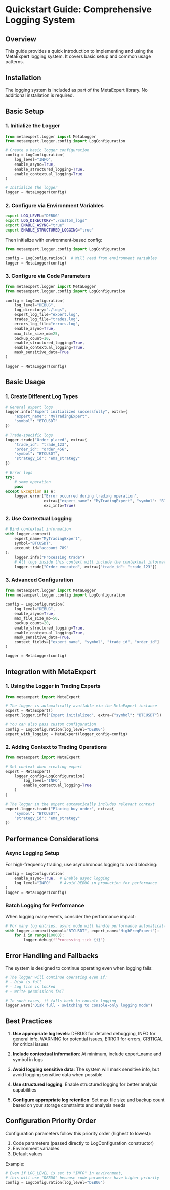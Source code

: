 # Quickstart Guide: Comprehensive Logging System

## Overview

This guide provides a quick introduction to implementing and using the MetaExpert logging system. It covers basic setup and common usage patterns.

## Installation

The logging system is included as part of the MetaExpert library. No additional installation is required.

## Basic Setup

### 1. Initialize the Logger

```python
from metaexpert.logger import MetaLogger
from metaexpert.logger.config import LogConfiguration

# Create a basic logger configuration
config = LogConfiguration(
    log_level="INFO",
    enable_async=True,
    enable_structured_logging=True,
    enable_contextual_logging=True
)

# Initialize the logger
logger = MetaLogger(config)
```

### 2. Configure via Environment Variables

```bash
export LOG_LEVEL="DEBUG"
export LOG_DIRECTORY="./custom_logs"
export ENABLE_ASYNC="true"
export ENABLE_STRUCTURED_LOGGING="true"
```

Then initialize with environment-based config:

```python
from metaexpert.logger.config import LogConfiguration

config = LogConfiguration()  # Will read from environment variables
logger = MetaLogger(config)
```

### 3. Configure via Code Parameters

```python
from metaexpert.logger import MetaLogger
from metaexpert.logger.config import LogConfiguration

config = LogConfiguration(
    log_level="DEBUG",
    log_directory="./logs",
    expert_log_file="expert.log",
    trades_log_file="trades.log",
    errors_log_file="errors.log",
    enable_async=True,
    max_file_size_mb=25,
    backup_count=10,
    enable_structured_logging=True,
    enable_contextual_logging=True,
    mask_sensitive_data=True
)

logger = MetaLogger(config)
```

## Basic Usage

### 1. Create Different Log Types

```python
# General expert logs
logger.info("Expert initialized successfully", extra={
    "expert_name": "MyTradingExpert",
    "symbol": "BTCUSDT"
})

# Trade-specific logs
logger.trade("Order placed", extra={
    "trade_id": "trade_123",
    "order_id": "order_456",
    "symbol": "BTCUSDT",
    "strategy_id": "ema_strategy"
})

# Error logs
try:
    # some operation
    pass
except Exception as e:
    logger.error("Error occurred during trading operation", 
                 extra={"expert_name": "MyTradingExpert", "symbol": "BTCUSDT"},
                 exc_info=True)
```

### 2. Use Contextual Logging

```python
# Bind contextual information
with logger.context(
    expert_name="MyTradingExpert",
    symbol="BTCUSDT",
    account_id="account_789"
):
    logger.info("Processing trade")
    # All logs inside this context will include the contextual information
    logger.trade("Order executed", extra={"trade_id": "trade_123"})
```

### 3. Advanced Configuration

```python
from metaexpert.logger import MetaLogger
from metaexpert.logger.config import LogConfiguration

config = LogConfiguration(
    log_level="DEBUG",
    enable_async=True,
    max_file_size_mb=50,
    backup_count=20,
    enable_structured_logging=True,
    enable_contextual_logging=True,
    mask_sensitive_data=True,
    context_fields=["expert_name", "symbol", "trade_id", "order_id"]
)

logger = MetaLogger(config)
```

## Integration with MetaExpert

### 1. Using the Logger in Trading Experts

```python
from metaexpert import MetaExpert

# The logger is automatically available via the MetaExpert instance
expert = MetaExpert()
expert.logger.info("Expert initialized", extra={"symbol": "BTCUSDT"})

# You can also pass custom configuration
config = LogConfiguration(log_level="DEBUG")
expert_with_logging = MetaExpert(logger_config=config)
```

### 2. Adding Context to Trading Operations

```python
from metaexpert import MetaExpert

# Set context when creating expert
expert = MetaExpert(
    logger_config=LogConfiguration(
        log_level="INFO", 
        enable_contextual_logging=True
    )
)

# The logger in the expert automatically includes relevant context
expert.logger.trade("Placing buy order", extra={
    "symbol": "BTCUSDT",
    "strategy_id": "ema_strategy"
})
```

## Performance Considerations

### Async Logging Setup

For high-frequency trading, use asynchronous logging to avoid blocking:

```python
config = LogConfiguration(
    enable_async=True,  # Enable async logging
    log_level="INFO"    # Avoid DEBUG in production for performance
)
logger = MetaLogger(config)
```

### Batch Logging for Performance

When logging many events, consider the performance impact:

```python
# For many log entries, async mode will handle performance automatically
with logger.context(symbol="BTCUSDT", expert_name="HighFreqExpert"):
    for i in range(10000):
        logger.debug(f"Processing tick {i}")
```

## Error Handling and Fallbacks

The system is designed to continue operating even when logging fails:

```python
# The logger will continue operating even if:
# - Disk is full
# - Log file is locked
# - Write permissions fail

# In such cases, it falls back to console logging
logger.warn("Disk full - switching to console-only logging mode")
```

## Best Practices

1. **Use appropriate log levels**: DEBUG for detailed debugging, INFO for general info,
   WARNING for potential issues, ERROR for errors, CRITICAL for critical issues

2. **Include contextual information**: At minimum, include expert_name and symbol in logs

3. **Avoid logging sensitive data**: The system will mask sensitive info, but avoid logging
   sensitive data when possible

4. **Use structured logging**: Enable structured logging for better analysis capabilities

5. **Configure appropriate log retention**: Set max file size and backup count based on
   your storage constraints and analysis needs

## Configuration Priority Order

Configuration parameters follow this priority order (highest to lowest):
1. Code parameters (passed directly to LogConfiguration constructor)
2. Environment variables
3. Default values

Example:
```python
# Even if LOG_LEVEL is set to "INFO" in environment,
# this will use "DEBUG" because code parameters have higher priority
config = LogConfiguration(log_level="DEBUG")
```